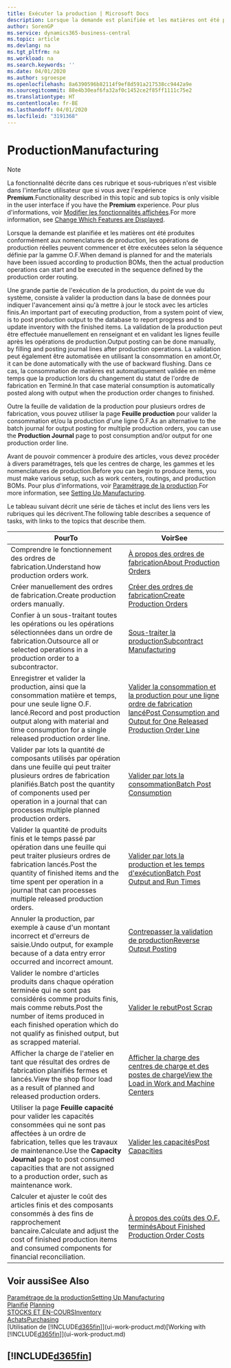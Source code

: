 ```yaml
---
title: Exécuter la production | Microsoft Docs
description: Lorsque la demande est planifiée et les matières ont été produites conformément aux nomenclatures de production, les opérations de production réelles peuvent commencer et être exécutées selon la séquence définie par la gamme O.F.
author: SorenGP
ms.service: dynamics365-business-central
ms.topic: article
ms.devlang: na
ms.tgt_pltfrm: na
ms.workload: na
ms.search.keywords: ''
ms.date: 04/01/2020
ms.author: sgroespe
ms.openlocfilehash: 8a6390596b82114f9ef8d591a217538cc9442a9e
ms.sourcegitcommit: 88e4b30eaf6fa32af0c1452ce2f85ff1111c75e2
ms.translationtype: HT
ms.contentlocale: fr-BE
ms.lasthandoff: 04/01/2020
ms.locfileid: "3191368"
---
```

# <a name="manufacturing"></a><span data-ttu-id="7d9c8-103">Production</span><span class="sxs-lookup"><span data-stu-id="7d9c8-103">Manufacturing</span></span>
> [!NOTE]
> <span data-ttu-id="7d9c8-104">La fonctionnalité décrite dans ces rubrique et sous-rubriques n'est visible dans l'interface utilisateur que si vous avez l'expérience **Premium**.</span><span class="sxs-lookup"><span data-stu-id="7d9c8-104">Functionality described in this topic and sub topics is only visible in the user interface if you have the **Premium** experience.</span></span> <span data-ttu-id="7d9c8-105">Pour plus d'informations, voir [Modifier les fonctionnalités affichées](ui-experiences.md).</span><span class="sxs-lookup"><span data-stu-id="7d9c8-105">For more information, see [Change Which Features are Displayed](ui-experiences.md).</span></span>

<span data-ttu-id="7d9c8-106">Lorsque la demande est planifiée et les matières ont été produites conformément aux nomenclatures de production, les opérations de production réelles peuvent commencer et être exécutées selon la séquence définie par la gamme O.F.</span><span class="sxs-lookup"><span data-stu-id="7d9c8-106">When demand is planned for and the materials have been issued according to production BOMs, then the actual production operations can start and be executed in the sequence defined by the production order routing.</span></span>  

<span data-ttu-id="7d9c8-107">Une grande partie de l'exécution de la production, du point de vue du système, consiste à valider la production dans la base de données pour indiquer l'avancement ainsi qu'à mettre à jour le stock avec les articles finis.</span><span class="sxs-lookup"><span data-stu-id="7d9c8-107">An important part of executing production, from a system point of view, is to post production output to the database to report progress and to update inventory with the finished items.</span></span> <span data-ttu-id="7d9c8-108">La validation de la production peut être effectuée manuellement en renseignant et en validant les lignes feuille après les opérations de production.</span><span class="sxs-lookup"><span data-stu-id="7d9c8-108">Output posting can be done manually, by filling and posting journal lines after production operations.</span></span> <span data-ttu-id="7d9c8-109">La validation peut également être automatisée en utilisant la consommation en amont.</span><span class="sxs-lookup"><span data-stu-id="7d9c8-109">Or, it can be done automatically with the use of backward flushing.</span></span> <span data-ttu-id="7d9c8-110">Dans ce cas, la consommation de matières est automatiquement validée en même temps que la production lors du changement du statut de l'ordre de fabrication en Terminé.</span><span class="sxs-lookup"><span data-stu-id="7d9c8-110">In that case material consumption is automatically posted along with output when the production order changes to finished.</span></span>  

<span data-ttu-id="7d9c8-111">Outre la feuille de validation de la production pour plusieurs ordres de fabrication, vous pouvez utiliser la page **Feuille production** pour valider la consommation et/ou la production d'une ligne O.F.</span><span class="sxs-lookup"><span data-stu-id="7d9c8-111">As an alternative to the batch journal for output posting for multiple production orders, you can use the **Production Journal** page to post consumption and/or output for one production order line.</span></span>

<span data-ttu-id="7d9c8-112">Avant de pouvoir commencer à produire des articles, vous devez procéder à divers paramétrages, tels que les centres de charge, les gammes et les nomenclatures de production.</span><span class="sxs-lookup"><span data-stu-id="7d9c8-112">Before you can begin to produce items, you must make various setup, such as work centers, routings, and production BOMs.</span></span> <span data-ttu-id="7d9c8-113">Pour plus d'informations, voir [Paramétrage de la production](production-configure-production-processes.md).</span><span class="sxs-lookup"><span data-stu-id="7d9c8-113">For more information, see [Setting Up Manufacturing](production-configure-production-processes.md).</span></span>

<span data-ttu-id="7d9c8-114">Le tableau suivant décrit une série de tâches et inclut des liens vers les rubriques qui les décrivent.</span><span class="sxs-lookup"><span data-stu-id="7d9c8-114">The following table describes a sequence of tasks, with links to the topics that describe them.</span></span>   

|<span data-ttu-id="7d9c8-115">**Pour**</span><span class="sxs-lookup"><span data-stu-id="7d9c8-115">**To**</span></span>|<span data-ttu-id="7d9c8-116">**Voir**</span><span class="sxs-lookup"><span data-stu-id="7d9c8-116">**See**</span></span>|  
|------------|-------------|  
|<span data-ttu-id="7d9c8-117">Comprendre le fonctionnement des ordres de fabrication.</span><span class="sxs-lookup"><span data-stu-id="7d9c8-117">Understand how production orders work.</span></span>|[<span data-ttu-id="7d9c8-118">À propos des ordres de fabrication</span><span class="sxs-lookup"><span data-stu-id="7d9c8-118">About Production Orders</span></span>](production-about-production-orders.md)|
|<span data-ttu-id="7d9c8-119">Créer manuellement des ordres de fabrication.</span><span class="sxs-lookup"><span data-stu-id="7d9c8-119">Create production orders manually.</span></span>|[<span data-ttu-id="7d9c8-120">Créer des ordres de fabrication</span><span class="sxs-lookup"><span data-stu-id="7d9c8-120">Create Production Orders</span></span>](production-how-to-create-production-orders.md)|
|<span data-ttu-id="7d9c8-121">Confier à un sous-traitant toutes les opérations ou les opérations sélectionnées dans un ordre de fabrication.</span><span class="sxs-lookup"><span data-stu-id="7d9c8-121">Outsource all or selected operations in a production order to a subcontractor.</span></span>|[<span data-ttu-id="7d9c8-122">Sous-traiter la production</span><span class="sxs-lookup"><span data-stu-id="7d9c8-122">Subcontract Manufacturing</span></span>](production-how-to-subcontract-manufacturing.md)|
|<span data-ttu-id="7d9c8-123">Enregistrer et valider la production, ainsi que la consommation matière et temps, pour une seule ligne O.F. lancé.</span><span class="sxs-lookup"><span data-stu-id="7d9c8-123">Record and post production output along with material and time consumption for a single released production order line.</span></span>|[<span data-ttu-id="7d9c8-124">Valider la consommation et la production pour une ligne ordre de fabrication lancé</span><span class="sxs-lookup"><span data-stu-id="7d9c8-124">Post Consumption and Output for One Released Production Order Line</span></span>](production-how-to-register-consumption-and-output.md)|  
|<span data-ttu-id="7d9c8-125">Valider par lots la quantité de composants utilisés par opération dans une feuille qui peut traiter plusieurs ordres de fabrication planifiés.</span><span class="sxs-lookup"><span data-stu-id="7d9c8-125">Batch post the quantity of components used per operation in a journal that can processes multiple planned production orders.</span></span>|[<span data-ttu-id="7d9c8-126">Valider par lots la consommation</span><span class="sxs-lookup"><span data-stu-id="7d9c8-126">Batch Post Consumption</span></span>](production-how-to-post-consumption.md)|
|<span data-ttu-id="7d9c8-127">Valider la quantité de produits finis et le temps passé par opération dans une feuille qui peut traiter plusieurs ordres de fabrication lancés.</span><span class="sxs-lookup"><span data-stu-id="7d9c8-127">Post the quantity of finished items and the time spent per operation in a journal that can processes multiple released production orders.</span></span>|[<span data-ttu-id="7d9c8-128">Valider par lots la production et les temps d'exécution</span><span class="sxs-lookup"><span data-stu-id="7d9c8-128">Batch Post Output and Run Times</span></span>](production-how-to-post-output-quantity.md)|
|<span data-ttu-id="7d9c8-129">Annuler la production, par exemple à cause d'un montant incorrect et d'erreurs de saisie.</span><span class="sxs-lookup"><span data-stu-id="7d9c8-129">Undo output, for example because of a data entry error occurred and incorrect amount.</span></span>  |[<span data-ttu-id="7d9c8-130">Contrepasser la validation de production</span><span class="sxs-lookup"><span data-stu-id="7d9c8-130">Reverse Output Posting</span></span>](production-how-to-reverse-output-posting.md)|  
|<span data-ttu-id="7d9c8-131">Valider le nombre d'articles produits dans chaque opération terminée qui ne sont pas considérés comme produits finis, mais comme rebuts.</span><span class="sxs-lookup"><span data-stu-id="7d9c8-131">Post the number of items produced in each finished operation which do not qualify as finished output, but as scrapped material.</span></span>|[<span data-ttu-id="7d9c8-132">Valider le rebut</span><span class="sxs-lookup"><span data-stu-id="7d9c8-132">Post Scrap</span></span>](production-how-to-post-scrap.md)|
|<span data-ttu-id="7d9c8-133">Afficher la charge de l'atelier en tant que résultat des ordres de fabrication planifiés fermes et lancés.</span><span class="sxs-lookup"><span data-stu-id="7d9c8-133">View the shop floor load as a result of planned and released production orders.</span></span>|[<span data-ttu-id="7d9c8-134">Afficher la charge des centres de charge et des postes de charge</span><span class="sxs-lookup"><span data-stu-id="7d9c8-134">View the Load in Work and Machine Centers</span></span>](production-how-to-view-the-load-on-work-centers.md)|      
|<span data-ttu-id="7d9c8-135">Utiliser la page **Feuille capacité** pour valider les capacités consommées qui ne sont pas affectées à un ordre de fabrication, telles que les travaux de maintenance.</span><span class="sxs-lookup"><span data-stu-id="7d9c8-135">Use the **Capacity Journal** page to post consumed capacities that are not assigned to a production order, such as maintenance work.</span></span>|[<span data-ttu-id="7d9c8-136">Valider les capacités</span><span class="sxs-lookup"><span data-stu-id="7d9c8-136">Post Capacities</span></span>](production-how-to-post-capacities.md)|  
|<span data-ttu-id="7d9c8-137">Calculer et ajuster le coût des articles finis et des composants consommés à des fins de rapprochement bancaire.</span><span class="sxs-lookup"><span data-stu-id="7d9c8-137">Calculate and adjust the cost of finished production items and consumed components for financial reconciliation.</span></span>|[<span data-ttu-id="7d9c8-138">À propos des coûts des O.F. terminés</span><span class="sxs-lookup"><span data-stu-id="7d9c8-138">About Finished Production Order Costs</span></span>](finance-about-finished-production-order-costs.md)|  

## <a name="see-also"></a><span data-ttu-id="7d9c8-139">Voir aussi</span><span class="sxs-lookup"><span data-stu-id="7d9c8-139">See Also</span></span>  
[<span data-ttu-id="7d9c8-140">Paramétrage de la production</span><span class="sxs-lookup"><span data-stu-id="7d9c8-140">Setting Up Manufacturing</span></span>](production-configure-production-processes.md)  
<span data-ttu-id="7d9c8-141">[Planifié](production-planning.md)    </span><span class="sxs-lookup"><span data-stu-id="7d9c8-141">[Planning](production-planning.md)    </span></span>  
[<span data-ttu-id="7d9c8-142">STOCKS ET EN-COURS</span><span class="sxs-lookup"><span data-stu-id="7d9c8-142">Inventory</span></span>](inventory-manage-inventory.md)  
[<span data-ttu-id="7d9c8-143">Achats</span><span class="sxs-lookup"><span data-stu-id="7d9c8-143">Purchasing</span></span>](purchasing-manage-purchasing.md)  
<span data-ttu-id="7d9c8-144">[Utilisation de [!INCLUDE[d365fin](includes/d365fin_md.md)]](ui-work-product.md)</span><span class="sxs-lookup"><span data-stu-id="7d9c8-144">[Working with [!INCLUDE[d365fin](includes/d365fin_md.md)]](ui-work-product.md)</span></span>

## [!INCLUDE[d365fin](includes/free_trial_md.md)]  
